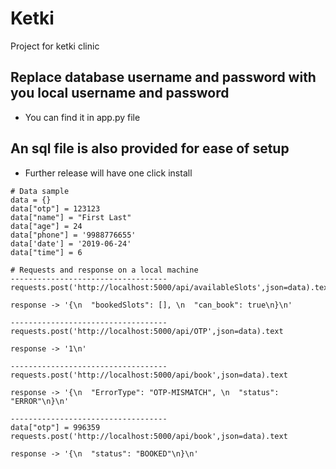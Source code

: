# Ketki
Project for ketki clinic

## Replace database username and password with you local username and password
* You can find it in app.py file

## An sql file is also provided for ease of setup
*  Further release will have one click install

```
# Data sample 
data = {}
data["otp"] = 123123
data["name"] = "First Last"
data["age"] = 24
data["phone"] = '9988776655'
data['date'] = '2019-06-24'
data["time"] = 6

# Requests and response on a local machine
-----------------------------------
requests.post('http://localhost:5000/api/availableSlots',json=data).text

response -> '{\n  "bookedSlots": [], \n  "can_book": true\n}\n'

-----------------------------------
requests.post('http://localhost:5000/api/OTP',json=data).text

response -> '1\n'

-----------------------------------
requests.post('http://localhost:5000/api/book',json=data).text

response -> '{\n  "ErrorType": "OTP-MISMATCH", \n  "status": "ERROR"\n}\n'

-----------------------------------
data["otp"] = 996359
requests.post('http://localhost:5000/api/book',json=data).text

response -> '{\n  "status": "BOOKED"\n}\n'
```
